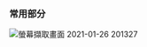 ### 常用部分
![螢幕擷取畫面 2021-01-26 201327](https://user-images.githubusercontent.com/53148219/105846739-924d8400-6017-11eb-9cca-277ac83f4619.jpg)

